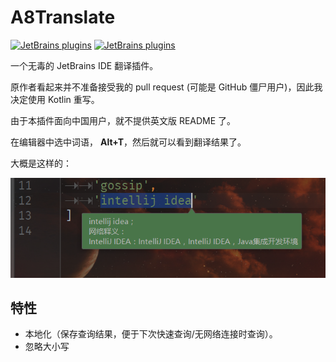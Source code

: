 # A8Translate

[![JetBrains plugins](https://img.shields.io/jetbrains/plugin/log/9630-a8translate.svg)](https://plugins.jetbrains.com/plugin/9630-a8translate)
[![JetBrains plugins](https://img.shields.io/jetbrains/plugin/v/9630-a8translate.svg)](https://plugins.jetbrains.com/plugin/9630-a8translate)

一个无毒的 JetBrains IDE 翻译插件。

原作者看起来并不准备接受我的 pull request (可能是 GitHub 僵尸用户)，因此我决定使用 Kotlin 重写。

由于本插件面向中国用户，就不提供英文版 README 了。

在编辑器中选中词语， **Alt+T**，然后就可以看到翻译结果了。

大概是这样的：

![](./art/0.png)

## 特性

+ 本地化（保存查询结果，便于下次快速查询/无网络连接时查询）。
+ 忽略大小写
